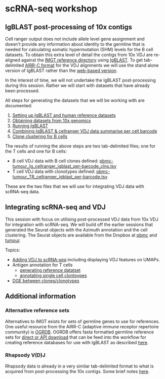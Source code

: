 # scRNA-seq workshop

## IgBLAST post-processing of 10x contigs

Cell ranger output does not include allele level gene assignment and doesn't provide any information about identity to the germline that is needed for calculating somatic hypermutation (SHM) levels for the B cell datasets. To obtain this extra level of detail the contigs from 10x VDJ are re-aligned against the [IMGT reference directory](https://www.imgt.org/vquest/refseqh.html) using [IgBLAST](https://ncbi.github.io/igblast/). To get tab-delimited [AIRR-C format](https://docs.airr-community.org/en/stable/datarep/overview.html) for the VDJ alignments we will use the stand alone version of IgBLAST rather than the [web-based version](https://www.ncbi.nlm.nih.gov/igblast/igblast.cgi).

In the interest of time, we will not undertake the IgBLAST post-processing during this session. Rather we will start with datasets that have already been processed. 

All steps for generating the datasets that we will be working with are documented:
1. [Setting up IgBLAST and human reference datasets](docs/igblast_setup.md)
2. [Obtaining datasets from 10x genomics](docs/datasets.md)
3. [Running IgBLAST](docs/running_igblast.md)
4. [Combining IgBLAST & cellranger VDJ data summarise per cell barcode](https://kjlj.github.io/scRNA-seq_VDJ/docs/joining_cellranger_igblast.html)
5. [Clone clustering for B cells](https://kjlj.github.io/scRNA-seq_VDJ/docs/building_b_cell_clones.html)

The results of running the above steps are two tab-delimited files; one for the T cells and one for B cells:
- B cell VDJ data with B cell clones defined: [pbmc-tumour_Ig_cellranger_igblast_per-barcode_clns.tsv](https://raw.githubusercontent.com/kjlj/scRNA-seq_VDJ/main/data/pbmc-tumour_Ig_cellranger_igblast_per-barcode_clns.tsv)
- T cell VDJ data with clonotypes defined: [pbmc-tumour_TR_cellranger_igblast_per-barcode.tsv](https://raw.githubusercontent.com/kjlj/scRNA-seq_VDJ/main/data/pbmc-tumour_TR_cellranger_igblast_per-barcode.tsv)

These are the two files that we will use for integrating VDJ data with scRNA-seq data.

## Integrating scRNA-seq and VDJ

This session with focus on utilising post-processed VDJ data from 10x VDJ for integration with scRNA-seq. We will build off the earlier sessions that generated the Seurat objects with the Azimuth annotation and the cell clustering. The Seurat objects are available from the Dropbox at [pbmc](https://www.dropbox.com/scl/fi/4s610vt1mgtmgibdvfsar/pbmc_seurat-without-VDJ-genes-azimuth.rds?rlkey=ftdkxi9mnxezhbb42dqftbqel&dl=0) and [tumour](https://www.dropbox.com/scl/fi/scik47zay4x27t4wxmo70/tumour_seurat-without-VDJ-genes-azimuth.rds?rlkey=z8ghoeoboaneniv82e2xywji3&dl=0).

Topics:
- [Adding VDJ to scRNA-seq](https://kjlj.github.io/scRNA-seq_VDJ/docs/combining_GEX_and_VDJ.html) including displaying VDJ features on UMAPs.
- Antigen annotation for T cells
  - [generating reference datatset](https://kjlj.github.io/scRNA-seq_VDJ/docs/generating_Ag_reference_for_TRB.html)
  - [annotating single cell clontoypes](https://kjlj.github.io/scRNA-seq_VDJ/docs/antigen_annotation_T_cells.html)
- [DGE between clones/clonotypes](https://kjlj.github.io/scRNA-seq_VDJ/docs/dge_using_VDJ_features.html)

## Additional information

### Alternative reference sets

Alternatives to IMGT exists for sets of germline genes to use for references. One useful resource from the AIRR-C (adaptive immune receptor repertoire community) is [OGRDB](https://ogrdb.airr-community.org/). OGRDB offers fasta formatted germline reference sets for [direct or API download](https://wordpress.vdjbase.org/index.php/ogrdb_news/downloading-germline-sets-from-the-command-line-or-api/) that can be feed into the workflow for creating reference databases for use with IgBLAST as described [here](docs/igblast_setup.md).

### Rhapsody V(D)J

Rhapsody data is already in a very similar tab-delimited format to what is acquired from post-processing the 10x contigs. Some brief notes [here](docs/rhapsofy_vdj.md).

